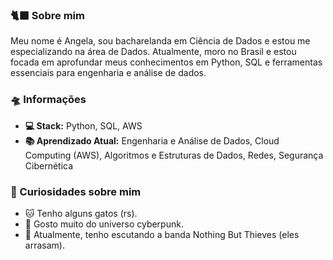 ### 🐈‍⬛ Sobre mim
Meu nome é Angela, sou bacharelanda em Ciência de Dados e estou me especializando na área de Dados. Atualmente, moro no Brasil e estou focada em aprofundar meus conhecimentos em Python, SQL e ferramentas essenciais para engenharia e análise de dados.

### 🛸 Informações
- **💻 Stack:** Python, SQL, AWS
- **📚 Aprendizado Atual:** Engenharia e Análise de Dados, Cloud Computing (AWS), Algoritmos e Estruturas de Dados, Redes, Segurança Cibernética

### 🖤 Curiosidades sobre mim
- 🐱 Tenho alguns gatos (rs).
- 🤖 Gosto muito do universo cyberpunk.
- 🎵 Atualmente, tenho escutando a banda Nothing But Thieves (eles arrasam).

